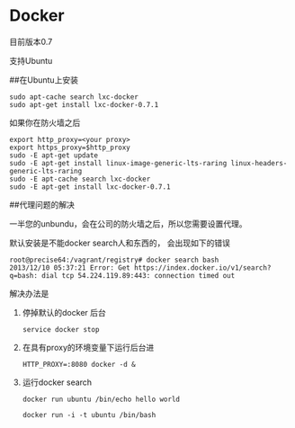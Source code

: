 # Docker

目前版本0.7

支持Ubuntu

##在Ubuntu上安装

    sudo apt-cache search lxc-docker
    sudo apt-get install lxc-docker-0.7.1

如果你在防火墙之后

    export http_proxy=<your proxy>
    export https_proxy=$http_proxy
    sudo -E apt-get update
    sudo -E apt-get install linux-image-generic-lts-raring linux-headers-generic-lts-raring
    sudo -E apt-cache search lxc-docker
    sudo -E apt-get install lxc-docker-0.7.1
    

##代理问题的解决

一半您的unbundu，会在公司的防火墙之后，所以您需要设置代理。

默认安装是不能docker search人和东西的， 会出现如下的错误

    root@precise64:/vagrant/registry# docker search bash
    2013/12/10 05:37:21 Error: Get https://index.docker.io/v1/search?q=bash: dial tcp 54.224.119.89:443: connection timed out


解决办法是

1. 停掉默认的docker 后台


    <code>service docker stop</code>
      
2. 在具有proxy的环境变量下运行后台进
    

    <code>HTTP_PROXY=<your proxy>:8080 docker -d & </code>


3. 运行docker search 

    <code>docker run ubuntu /bin/echo hello world</code>
    
    <code>docker run -i -t ubuntu /bin/bash </code>
